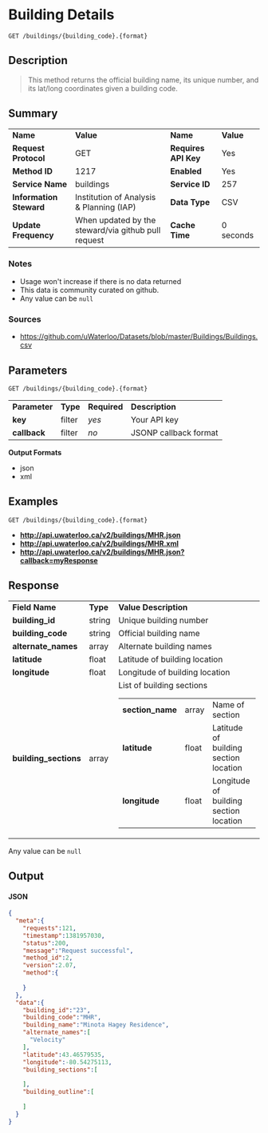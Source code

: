 # Building Details

```
GET /buildings/{building_code}.{format}
```

## Description

> This method returns the official building name, its unique number, and its lat/long coordinates given a building code.

## Summary

<table>
  <tr>
    <td><b>Name</b></td>
    <td><b>Value</b></td>
    <td><b><b>Name</b></b></td>
    <td><b>Value</b></td>
  </tr>
  <tr>
    <td><b>Request Protocol</b></td>
    <td>GET</td>
    <td><b>Requires API Key</b></td>
    <td>Yes</td>
  </tr>
  <tr>
    <td><b>Method ID</b></td>
    <td>1217</td>
    <td><b>Enabled</b></td>
    <td>Yes</td>
  </tr>
  <tr>
    <td><b>Service Name</b></td>
    <td>buildings</td>
    <td><b>Service ID</b></td>
    <td>257</td>
  </tr>
  <tr>
    <td><b>Information Steward</b></td>
    <td>Institution of Analysis & Planning (IAP)</td>
    <td><b>Data Type</b></td>
    <td>CSV</td>
  </tr>
  <tr>
    <td><b>Update Frequency</b></td>
    <td>When updated by the steward/via github pull request</td>
    <td><b>Cache Time</b></td>
    <td>0 seconds</td>
  </tr>
</table>


### Notes

- Usage won't increase if there is no data returned
- This data is community curated on github.
- Any value can be `null`


### Sources

- https://github.com/uWaterloo/Datasets/blob/master/Buildings/Buildings.csv


## Parameters

```
GET /buildings/{building_code}.{format}
```

<table>
  <tr>
    <td><b>Parameter</b></td>
    <td><b>Type</b></td>
    <td><b><b>Required</b></b></td>
    <td><b>Description</b></td>
  </tr>
  <tr>
    <td><b>key</b></td>
    <td>filter</td>
    <td><i>yes</i></td>
    <td>Your API key</td>
  </tr>
  <tr>
    <td><b>callback</b></td>
    <td>filter</td>
    <td><i>no</i></td>
    <td>JSONP callback format</td>
  </tr>
</table>

**Output Formats**

- json
- xml


## Examples

```
GET /buildings/{building_code}.{format}
```

- **http://api.uwaterloo.ca/v2/buildings/MHR.json**
- **http://api.uwaterloo.ca/v2/buildings/MHR.xml**
- **http://api.uwaterloo.ca/v2/buildings/MHR.json?callback=myResponse**


## Response

<table>
  <tr>
    <td><b>Field Name</b></td>
    <td><b>Type</b></td>
    <td><b>Value Description</b></td>
  </tr>
  <tr>
    <td><b>building_id</b></td>
    <td>string</td>
    <td>Unique building number</td>
  </tr>
  <tr>
    <td><b>building_code</b></td>
    <td>string</td>
    <td>Official building name</td>
  </tr>
  <tr>
    <td><b>alternate_names</b></td>
    <td>array</td>
    <td>Alternate building names</td>
  </tr>
  <tr>
    <td><b>latitude</b></td>
    <td>float</td>
    <td>Latitude of building location</td>
  </tr>
  <tr>
    <td><b>longitude</b></td>
    <td>float</td>
    <td>Longitude of building location</td>
  </tr>
  <tr>
    <td><b>building_sections</b></td>
    <td>array</td>
    <td>List of building sections<br><table>
  <tr>
    <td><b>section_name</b></td>
    <td>array</td>
    <td>Name of section</td>
  </tr>
  <tr>
    <td><b>latitude</b></td>
    <td>float</td>
    <td>Latitude of building section location</td>
  </tr>
  <tr>
    <td><b>longitude</b></td>
    <td>float</td>
    <td>Longitude of building section location</td>
  </tr>
</table>
</td>
  </tr>
</table>


Any value can be `null`

## Output

#### JSON

```json
{
  "meta":{
    "requests":121,
    "timestamp":1381957030,
    "status":200,
    "message":"Request successful",
    "method_id":2,
    "version":2.07,
    "method":{
      
    }
  },
  "data":{
    "building_id":"23",
    "building_code":"MHR",
    "building_name":"Minota Hagey Residence",
    "alternate_names":[
      "Velocity"
    ],
    "latitude":43.46579535,
    "longitude":-80.54275113,
    "building_sections":[
      
    ],
    "building_outline":[
      
    ]
  }
}
```

